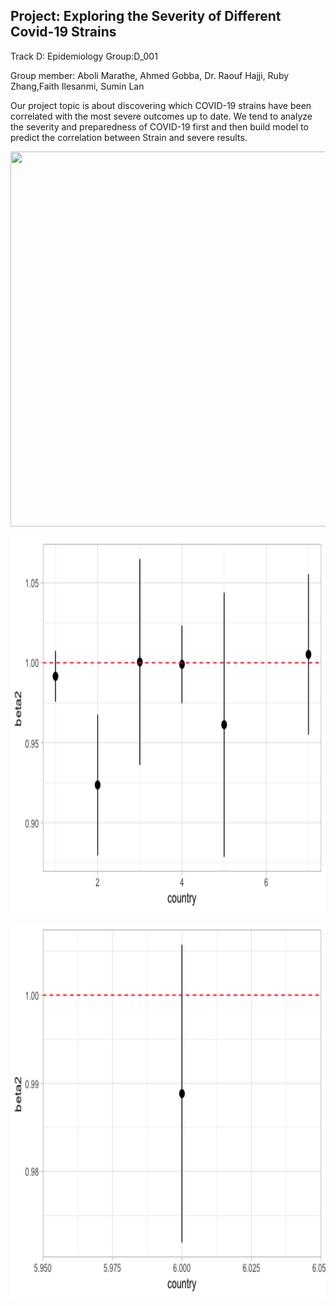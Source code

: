 ## Project: Exploring the Severity of Different Covid-19 Strains

Track D: Epidemiology Group:D_001

Group member: Aboli Marathe, Ahmed Gobba, Dr. Raouf Hajji, Ruby Zhang,Faith Ilesanmi, Sumin Lan

Our project topic is about discovering which COVID-19 strains have been correlated with the most severe outcomes up to date. We tend to analyze the severity and preparedness of COVID-19 first and then build model to predict the correlation between Strain and severe results.

<img src="beta1.png"  width="800" height="600"><BR>
  
  <img src="beta2.png"  width="800" height="600"><BR>
  
  <img src="beta3.png"  width="800" height="600"><BR>
